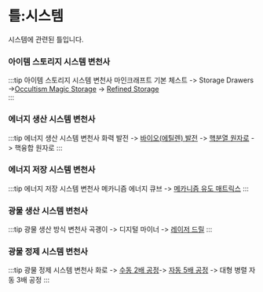 # 틀:시스템

시스템에 관련된 틀입니다.

### 아이템 스토리지 시스템 변천사
<!-- tag_source_open:copy:item_stroage_generations -->
:::tip 아이템 스토리지 시스템 변천사
마인크래프트 기본 체스트 -> Storage Drawers ->[Occultism Magic Storage](../systems/occultism_magic_storage.md) -> [Refined Storage](../systems/rs_main.md)  
:::
<!-- tag_close -->

### 에너지 생산 시스템 변천사
<!-- tag_source_open:copy:energy_generation_generations -->
:::tip 에너지 생산 시스템 변천사
화력 발전 -> [바이오(에틸렌) 발전](../systems/mk_ethylene_generator.md) -> [핵분열 원자로](../systems/mk_fission_reactor.md) -> 핵융합 원자로
:::
<!-- tag_close -->

### 에너지 저장 시스템 변천사
<!-- tag_source_open:copy:energy_storage_generations -->
:::tip 에너지 저장 시스템 변천사
메카니즘 에너지 큐브 -> [메카니즘 유도 매트릭스](../systems/mk_induction_matrix.md)
:::
<!-- tag_close -->

### 광물 생산 시스템 변천사
<!-- tag_source_open:copy:ore_generation_generations -->
:::tip 광물 생산 방식 변천사
곡괭이 -> 디지털 마이너 -> [레이저 드릴](../systems/laser_drill.md)
:::
<!-- tag_close -->

### 광물 정제 시스템 변천사
<!-- tag_source_open:copy:ore_refinement_generations -->
:::tip 광물 정제 시스템 변천사
화로 -> [수동 2배 공정](../systems/mk_manual_processors.md)-> [자동 5배 공정](../systems/mk_ore_processing_plant.md) -> 대형 병렬 자동 3배 공정
:::
<!-- tag_close -->